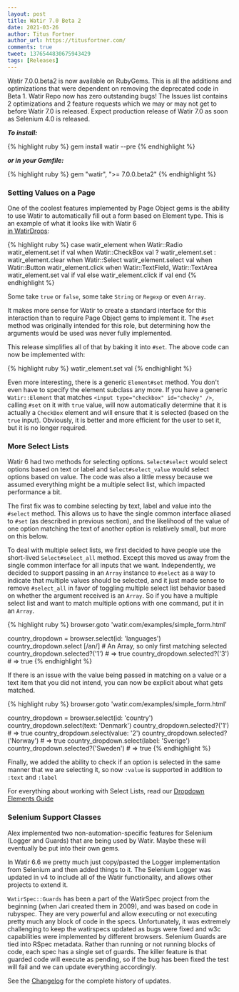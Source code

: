 ```yaml
---
layout: post
title: Watir 7.0 Beta 2
date: 2021-03-26
author: Titus Fortner
author_url: https://titusfortner.com/
comments: true
tweet: 1376544830675943429
tags: [Releases]
---
```


Watir 7.0.0.beta2 is now available on RubyGems. This is all the additions and optimizations that were dependent on 
removing the deprecated code in Beta 1. Watir Repo now has zero outstanding bugs! The Issues list contains 2 optimizations
and 2 feature requests which we may or may not get to before Watir 7.0 is released. Expect production release of 
Watir 7.0 as soon as Selenium 4.0 is released.
<!--more-->

***To install:***

{% highlight ruby %}
gem install watir --pre
{% endhighlight %}

***or in your Gemfile:*** 

{% highlight ruby %}
gem "watir", ">= 7.0.0.beta2"
{% endhighlight %}

### Setting Values on a Page

One of the coolest features implemented by Page Object gems is the ability to use Watir to automatically
fill out a form based on Element type. This is an example of what it looks like with Watir 6   
[in WatirDrops](https://github.com/titusfortner/watir_drops/):

{% highlight ruby %}
  case watir_element
  when Watir::Radio
    watir_element.set if val
  when Watir::CheckBox
    val ? watir_element.set : watir_element.clear
  when Watir::Select
    watir_element.select val
  when Watir::Button
    watir_element.click
  when Watir::TextField, Watir::TextArea
    watir_element.set val if val
  else
    watir_element.click if val
  end
{% endhighlight %}

Some take `true` or `false`, some take `String` or `Regexp` or even `Array`.

It makes more sense for Watir to create a standard interface for this interaction than to 
require Page Object gems to implement it. The `#set` method was originally intended for this role, 
but determining how the arguments would be used was never fully implemented.

This release simplifies all of that by baking it into `#set`. 
The above code can now be implemented with:

{% highlight ruby %}
  watir_element.set val
{% endhighlight %}

Even more interesting, there is a generic `Element#set` method. You don't even have to specify
the element subclass any more. If you have a generic `Watir::Element` that matches 
`<input type="checkbox" id="checky" />`, calling `#set` on it with `true` value, will now automatically
determine that it is actually a `CheckBox` element and will ensure that it is selected (based on the `true` input).
Obviously, it is better and more efficient for the user to set it, but it is no longer required.

### More Select Lists

Watir 6 had two methods for selecting options. `Select#select` would select
options based on text or label and `Select#select_value` would select options based on value.
The code was also a little messy because we assumed everything might be a multiple select list, which
impacted performance a bit.

The first fix was to combine selecting by text, label and value into the `#select` method.
This allows us to have the single common interface aliased to `#set` (as described in previous section), 
and the likelihood of the value of one option matching the text of another option is relatively small,
but more on this below.

To deal with multiple select lists, we first decided to have people 
use the short-lived `Select#select_all` method. Except this moved us 
away from the single common interface for all inputs that we want. Independently,
we decided to support passing in an `Array` instance to `#select` as a way to indicate
that multiple values should be selected, and it just made sense to remove `#select_all` in favor of
toggling multiple select list behavior based on whether the argument received is an `Array`.
So if you have a multiple select list and want to match multiple options with one command, put it in an `Array`.

{% highlight ruby %}
browser.goto 'watir.com/examples/simple_form.html'

country_dropdown = browser.select(id: 'languages')
country_dropdown.select [/an/] # An Array, so only first matching selected
country_dropdown.selected?('1') # => true
country_dropdown.selected?('3') # => true
{% endhighlight %}

If there is an issue with the value being passed in matching on a value or a text item that you did not
intend, you can now be explicit about what gets matched.

{% highlight ruby %}
browser.goto 'watir.com/examples/simple_form.html'

country_dropdown = browser.select(id: 'country')
country_dropdown.select(text: 'Denmark')
country_dropdown.selected?('1') # => true
country_dropdown.select(value: '2')
country_dropdown.selected?('Norway') # => true
country_dropdown.select(label: 'Sverige')
country_dropdown.selected?('Sweden') # => true
{% endhighlight %}

Finally, we added the ability to check if an option is selected in the same manner that
we are selecting it, so now `:value` is supported in addition to `:text` and `:label`

For everything about working with Select Lists, read our [Dropdown Elements Guide](/guides/dropdowns)

### Selenium Support Classes

Alex implemented two non-automation-specific features for Selenium (Logger and Guards) that are being used by Watir.
Maybe these will eventually be put into their own gems.

In Watir 6.6 we pretty much just copy/pasted the Logger implementation from Selenium and then
added things to it. The Selenium Logger was updated in v4 to include all of the Watir functionality,
and allows other projects to extend it.

`WatirSpec::Guards` has been a part of the WatirSpec project from the beginning (when Jari created them
in 2009), and was based on code in rubyspec. 
They are very powerful and allow executing or not executing pretty much any
block of code in the specs. Unfortunately, it was extremely challenging to keep the watirspecs updated 
as bugs were fixed and w3c capabilities were implemented by different browsers. Selenium Guards
are tied into RSpec metadata. Rather than running or not running blocks of code, each spec has a single
set of guards. The killer feature is that guarded code will execute as pending, so if the bug has been
fixed the test will fail and we can update everything accordingly.

See the [Changelog](https://github.com/watir/watir/blob/main/CHANGES.md) 
for the complete history of updates.